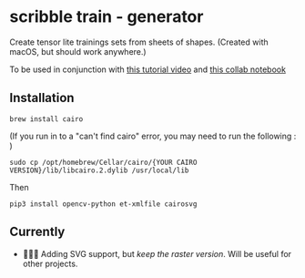 # scribble train - generator

Create tensor lite trainings sets from sheets of shapes.  (Created with macOS, but should work anywhere.)

To be used in conjunction with [this tutorial video](https://www.youtube.com/watch?v=kjuStyfl6yk) and [this collab notebook](https://colab.research.google.com/github/khanhlvg/tflite_raspberry_pi/blob/main/object_detection/Train_custom_model_tutorial.ipynb)

## Installation

`brew install cairo`

(If you run in to a "can't find cairo" error, you may need to run the following : )

`sudo cp /opt/homebrew/Cellar/cairo/{YOUR CAIRO VERSION}/lib/libcairo.2.dylib /usr/local/lib`

Then 

`pip3 install opencv-python et-xmlfile cairosvg`


## Currently

- 🚨🚨🚨 Adding SVG support, but *keep the raster version*. Will be useful for other projects.